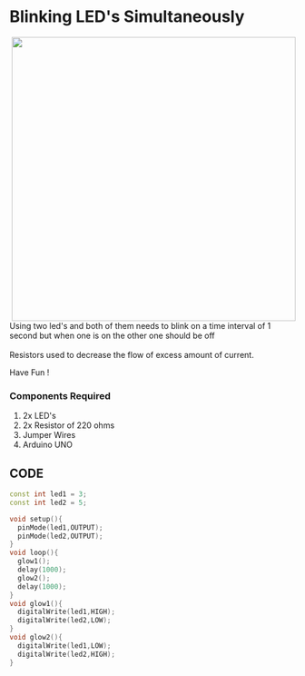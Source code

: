 <h1>Blinking LED's Simultaneously</h1>

<div>
    <img width=500 align=right src="https://github.com/Curovearth/Dive-into-Electronics/blob/main/Basics%202/01-Blinking%20LED's%20Simultaneously/led's.png">
    <p>Using two led's and both of them needs to blink on a time interval of 1 second but when one is on the other one should be off<br><br>
      Resistors used to decrease the flow of excess amount of current.
      
  Have Fun !</p>
    
  <h3>Components Required</h3>
  <ol>
    <li>2x LED's</li>
    <li>2x Resistor of 220 ohms</li>
    <li>Jumper Wires</li>
    <li>Arduino UNO</li>
  </ol>
    
</div>


  
## CODE
```C++
const int led1 = 3;
const int led2 = 5;

void setup(){
  pinMode(led1,OUTPUT);
  pinMode(led2,OUTPUT);
}
void loop(){
  glow1();
  delay(1000);
  glow2();
  delay(1000);
}
void glow1(){
  digitalWrite(led1,HIGH);
  digitalWrite(led2,LOW);
}
void glow2(){
  digitalWrite(led1,LOW);
  digitalWrite(led2,HIGH);
}
```

